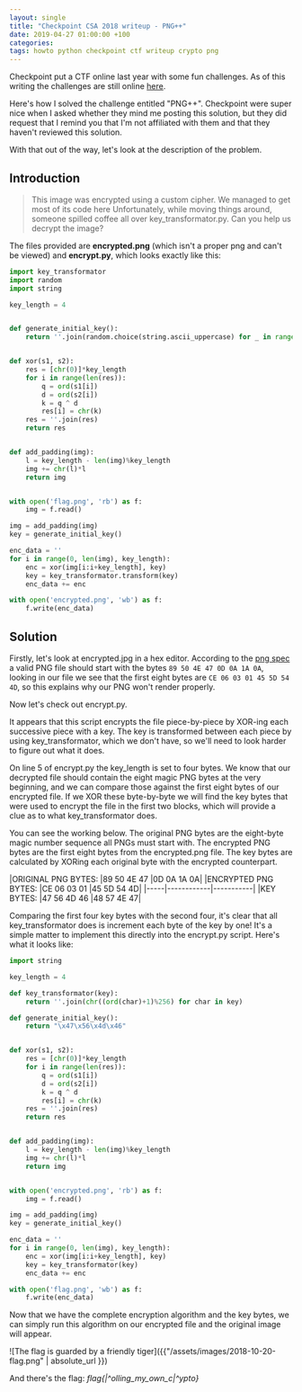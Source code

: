 ```yaml
---
layout: single
title: "Checkpoint CSA 2018 writeup - PNG++"
date: 2019-04-27 01:00:00 +100
categories:
tags: howto python checkpoint ctf writeup crypto png
---
```

Checkpoint put a CTF online last year with some fun challenges. As of this writing the challenges are still online [here](https://csa.checkpoint.com/index.php?page=chmain).

Here's how I solved the challenge entitled "PNG++". Checkpoint were super nice when I asked whether they mind me posting this solution, but they did request that I remind you that I'm not affiliated with them and that they haven't reviewed this solution.

With that out of the way, let's look at the description of the problem.

## Introduction
>This image was encrypted using a custom cipher.
>We managed to get most of its code here
>Unfortunately, while moving things around, someone spilled coffee all over key_transformator.py.
>Can you help us decrypt the image? 
>

The files provided are **encrypted.png** (which isn't a proper png and can't be viewed) and **encrypt.py**, which looks exactly like this:

```python
import key_transformator
import random
import string

key_length = 4


def generate_initial_key():
    return ''.join(random.choice(string.ascii_uppercase) for _ in range(4))


def xor(s1, s2):
    res = [chr(0)]*key_length
    for i in range(len(res)):
        q = ord(s1[i])
        d = ord(s2[i])
        k = q ^ d
        res[i] = chr(k)
    res = ''.join(res)
    return res


def add_padding(img):
    l = key_length - len(img)%key_length
    img += chr(l)*l
    return img


with open('flag.png', 'rb') as f:
    img = f.read()

img = add_padding(img)
key = generate_initial_key()

enc_data = ''
for i in range(0, len(img), key_length):
    enc = xor(img[i:i+key_length], key)
    key = key_transformator.transform(key)
    enc_data += enc

with open('encrypted.png', 'wb') as f:
    f.write(enc_data)
```

## Solution

Firstly, let's look at encrypted.jpg in a hex editor. According to the [png spec](http://libpng.org/pub/png/spec/1.2/PNG-Structure.html) a valid PNG file should start with the bytes `89 50 4E 47 0D 0A 1A 0A`, looking in our file we see that the first eight bytes are `CE 06 03 01 45 5D 54 4D`, so this explains why our PNG won't render properly.

Now let's check out encrypt.py. 

It appears that this script encrypts the file piece-by-piece by XOR-ing each successive piece with a key. The key is transformed between each piece by using key_transformator, which we don't have, so we'll need to look harder to figure out what it does.

On line 5 of encrypt.py the key_length is set to four bytes. We know that our decrypted file should contain the eight magic PNG bytes at the very beginning, and we can compare those against the first eight bytes of our encrypted file. If we XOR these byte-by-byte we will find the key bytes that were used to encrypt the file in the first two blocks, which will provide a clue as to what key_transformator does.

You can see the working below. The original PNG bytes are the eight-byte magic number sequence all PNGs must start with. The encrypted PNG bytes are the first eight bytes from the encrypted.png file. The key bytes are calculated by XORing each original byte with the encrypted counterpart.

|ORIGINAL PNG BYTES:  |89 50 4E 47 |0D 0A 1A 0A|
|ENCRYPTED PNG BYTES: |CE 06 03 01 |45 5D 54 4D|
|-----|------------|-----------|
|KEY BYTES: |47 56 4D 46 |48 57 4E 47|

Comparing the first four key bytes with the second four, it's clear that all key_transformator does is increment each byte of the key by one! It's a simple matter to implement this directly into the encrypt.py script. 
Here's what it looks like:
```python
import string

key_length = 4

def key_transformator(key):
    return ''.join(chr((ord(char)+1)%256) for char in key)

def generate_initial_key():
    return "\x47\x56\x4d\x46"


def xor(s1, s2):
    res = [chr(0)]*key_length
    for i in range(len(res)):
        q = ord(s1[i])
        d = ord(s2[i])
        k = q ^ d
        res[i] = chr(k)
    res = ''.join(res)
    return res


def add_padding(img):
    l = key_length - len(img)%key_length
    img += chr(l)*l
    return img


with open('encrypted.png', 'rb') as f:
    img = f.read()

img = add_padding(img)
key = generate_initial_key()

enc_data = ''
for i in range(0, len(img), key_length):
    enc = xor(img[i:i+key_length], key)
    key = key_transformator(key)
    enc_data += enc

with open('flag.png', 'wb') as f:
    f.write(enc_data)
```

Now that we have the complete encryption algorithm and the key bytes, we can simply run this algorithm on our encrypted file and the original image will appear.

![The flag is guarded by a friendly tiger]({{"/assets/images/2018-10-20-flag.png" | absolute_url }})

And there's the flag:
*flag{|^olling_my_own_c|^ypto}*

